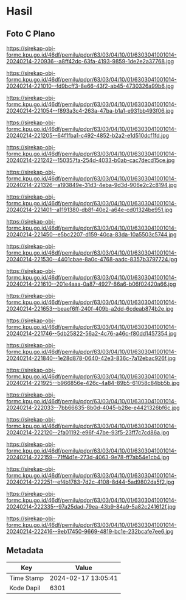 # Hasil

## Foto C Plano

https://sirekap-obj-formc.kpu.go.id/46df/pemilu/pdpr/63/03/04/10/01/6303041001014-20240214-220936--a8ff42dc-63fa-4193-9859-1de2e2a37768.jpg

https://sirekap-obj-formc.kpu.go.id/46df/pemilu/pdpr/63/03/04/10/01/6303041001014-20240214-221010--fd9bcff3-8e66-43f2-ab45-4730326a99b6.jpg

https://sirekap-obj-formc.kpu.go.id/46df/pemilu/pdpr/63/03/04/10/01/6303041001014-20240214-221054--f893a3c4-263a-47ba-b1a1-e931bb493f06.jpg

https://sirekap-obj-formc.kpu.go.id/46df/pemilu/pdpr/63/03/04/10/01/6303041001014-20240214-221205--64f1fba1-c492-4852-b2a2-e1d510dcf1fd.jpg

https://sirekap-obj-formc.kpu.go.id/46df/pemilu/pdpr/63/03/04/10/01/6303041001014-20240214-221242--150357fa-254d-4033-b0ab-cac7decd15ce.jpg

https://sirekap-obj-formc.kpu.go.id/46df/pemilu/pdpr/63/03/04/10/01/6303041001014-20240214-221326--a193849e-31d3-4eba-9d3d-906e2c2c8194.jpg

https://sirekap-obj-formc.kpu.go.id/46df/pemilu/pdpr/63/03/04/10/01/6303041001014-20240214-221401--a1191380-db8f-40e2-a64e-cd01324be951.jpg

https://sirekap-obj-formc.kpu.go.id/46df/pemilu/pdpr/63/03/04/10/01/6303041001014-20240214-221450--e5bc2207-d159-40ca-83da-10a5503c5744.jpg

https://sirekap-obj-formc.kpu.go.id/46df/pemilu/pdpr/63/03/04/10/01/6303041001014-20240214-221530--4401cbae-8a0c-4768-aadc-8357b3797724.jpg

https://sirekap-obj-formc.kpu.go.id/46df/pemilu/pdpr/63/03/04/10/01/6303041001014-20240214-221610--201e4aaa-0a87-4927-86a6-b06f02420a66.jpg

https://sirekap-obj-formc.kpu.go.id/46df/pemilu/pdpr/63/03/04/10/01/6303041001014-20240214-221653--beaef6ff-240f-409b-a2dd-6cdeab874b2e.jpg

https://sirekap-obj-formc.kpu.go.id/46df/pemilu/pdpr/63/03/04/10/01/6303041001014-20240214-221746--5db25822-56a2-4c76-a46c-f80dd1457354.jpg

https://sirekap-obj-formc.kpu.go.id/46df/pemilu/pdpr/63/03/04/10/01/6303041001014-20240214-221840--1e28d878-0640-42e3-836c-7a12ebac926f.jpg

https://sirekap-obj-formc.kpu.go.id/46df/pemilu/pdpr/63/03/04/10/01/6303041001014-20240214-221925--b966856e-426c-4a84-89b5-61058c84bb5b.jpg

https://sirekap-obj-formc.kpu.go.id/46df/pemilu/pdpr/63/03/04/10/01/6303041001014-20240214-222033--7bb66635-8b0d-4045-b28e-e4421326bf6c.jpg

https://sirekap-obj-formc.kpu.go.id/46df/pemilu/pdpr/63/03/04/10/01/6303041001014-20240214-222120--2fa01192-e96f-47be-93f5-23ff7c7cd86a.jpg

https://sirekap-obj-formc.kpu.go.id/46df/pemilu/pdpr/63/03/04/10/01/6303041001014-20240214-222159--71ff4d1e-273d-4063-9e78-ff7ab54e1cb4.jpg

https://sirekap-obj-formc.kpu.go.id/46df/pemilu/pdpr/63/03/04/10/01/6303041001014-20240214-222251--ef4b1783-7d2c-4108-8d44-5ad9802da5f2.jpg

https://sirekap-obj-formc.kpu.go.id/46df/pemilu/pdpr/63/03/04/10/01/6303041001014-20240214-222335--97a25dad-79ea-43b9-84a9-5a82c241612f.jpg

https://sirekap-obj-formc.kpu.go.id/46df/pemilu/pdpr/63/03/04/10/01/6303041001014-20240214-222416--9eb17450-9669-4819-bc1e-232bcafe7ee6.jpg


## Metadata

| Key        | Value               |
| ---------- | ------------------- |
| Time Stamp | 2024-02-17 13:05:41 |
| Kode Dapil | 6301                |



